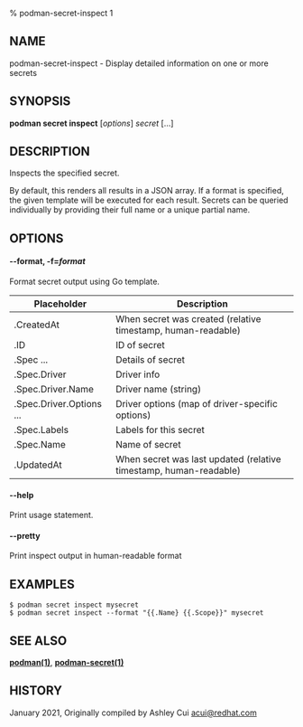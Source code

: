 % podman-secret-inspect 1

## NAME

podman\-secret\-inspect - Display detailed information on one or more secrets

## SYNOPSIS

**podman secret inspect** [*options*] _secret_ [...]

## DESCRIPTION

Inspects the specified secret.

By default, this renders all results in a JSON array. If a format is specified, the given template will be executed for each result.
Secrets can be queried individually by providing their full name or a unique partial name.

## OPTIONS

#### **--format**, **-f**=_format_

Format secret output using Go template.

| **Placeholder**          | **Description**                                                   |
| ------------------------ | ----------------------------------------------------------------- |
| .CreatedAt               | When secret was created (relative timestamp, human-readable)      |
| .ID                      | ID of secret                                                      |
| .Spec ...                | Details of secret                                                 |
| .Spec.Driver             | Driver info                                                       |
| .Spec.Driver.Name        | Driver name (string)                                              |
| .Spec.Driver.Options ... | Driver options (map of driver-specific options)                   |
| .Spec.Labels             | Labels for this secret                                            |
| .Spec.Name               | Name of secret                                                    |
| .UpdatedAt               | When secret was last updated (relative timestamp, human-readable) |

#### **--help**

Print usage statement.

#### **--pretty**

Print inspect output in human-readable format

## EXAMPLES

```
$ podman secret inspect mysecret
$ podman secret inspect --format "{{.Name} {{.Scope}}" mysecret
```

## SEE ALSO

**[podman(1)](podman.md)**, **[podman-secret(1)](podman-secret/podman-secret.md)**

## HISTORY

January 2021, Originally compiled by Ashley Cui <acui@redhat.com>
